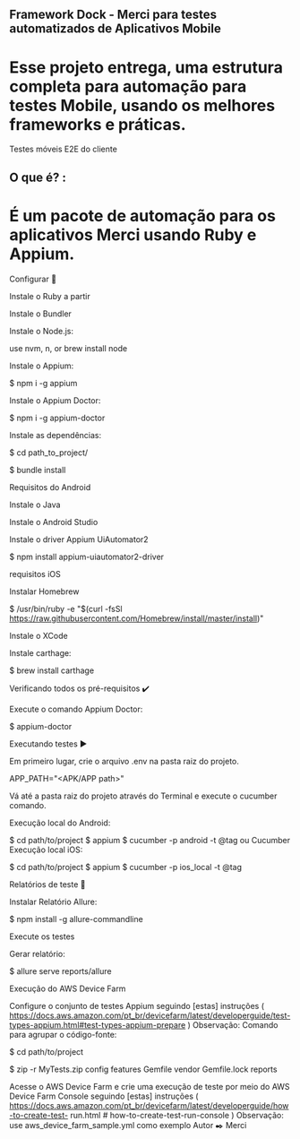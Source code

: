 ## Framework Dock - Merci  para testes automatizados de Aplicativos Mobile

# Esse projeto entrega, uma estrutura completa para automação para testes Mobile, usando os melhores frameworks e práticas.

Testes móveis E2E do cliente

## O que é? :

# É um pacote de automação para os aplicativos Merci usando Ruby e Appium.

Configurar 🔨

Instale o Ruby a partir 

Instale o Bundler 

Instale o Node.js:

use nvm, n, or brew install node

Instale o Appium:

$ npm i -g appium

Instale o Appium Doctor:

$ npm i -g appium-doctor

Instale as dependências:

$ cd path_to_project/

$ bundle install

Requisitos do Android

Instale o Java 

Instale o Android Studio 

Instale o driver Appium UiAutomator2

$ npm install appium-uiautomator2-driver

requisitos iOS

Instalar Homebrew

$ /usr/bin/ruby -e "$(curl -fsSl https://raw.githubusercontent.com/Homebrew/install/master/install)"

Instale o XCode 

Instale carthage:

$ brew install carthage

Verificando todos os pré-requisitos ✔️

Execute o comando Appium Doctor:

$ appium-doctor

Executando testes ▶ ️

Em primeiro lugar, crie o arquivo .env na pasta raiz do projeto.


APP_PATH="<APK/APP path>"

Vá até a pasta raiz do projeto através do Terminal e execute o cucumber comando.

Execução local do Android:

$ cd path/to/project
$ appium
$ cucumber -p android -t @tag ou Cucumber
Execução local iOS:

$ cd path/to/project
$ appium
$ cucumber -p ios_local -t @tag

Relatórios de teste 📄

Instalar Relatório Allure:

$ npm install -g allure-commandline

Execute os testes

Gerar relatório:

$ allure serve reports/allure 

Execução do AWS Device Farm

Configure o conjunto de testes Appium seguindo [estas] instruções ( https://docs.aws.amazon.com/pt_br/devicefarm/latest/developerguide/test-types-appium.html#test-types-appium-prepare ) Observação: Comando para agrupar o código-fonte:

$ cd path/to/project

$ zip -r MyTests.zip config features Gemfile vendor Gemfile.lock reports

Acesse o AWS Device Farm e crie uma execução de teste por meio do AWS Device Farm Console seguindo [estas] instruções ( https://docs.aws.amazon.com/pt_br/devicefarm/latest/developerguide/how-to-create-test- run.html # how-to-create-test-run-console ) Observação: use aws_device_farm_sample.yml como exemplo
Autor ✒️
Merci
